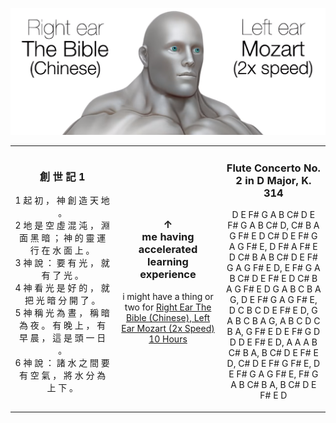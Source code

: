 <p align="center">
   <img src="static/image.png" alt="Right ear: The Bible (Chinese). Left ear: Mozart (2x speed)" width="1320">
</p>
<table align="center" width="1320">
   <tbody>
      <tr>
         <td align="center" width="33%">
            <h3>創 世 記 1</h3>
            <p>1 起 初 ， 神 創 造 天 地 。<br>2 地 是 空 虛 混 沌 ， 淵 面 黑 暗 ； 神 的 靈 運 行 在 水 面 上 。<br>3 神 說 ： 要 有 光 ， 就 有 了 光 。<br>4 神 看 光 是 好 的 ， 就 把 光 暗 分 開 了 。<br>5 神 稱 光 為 晝 ， 稱 暗 為 夜 。 有 晚 上 ， 有 早 晨 ， 這 是 頭 一 日 。<br>6 神 說 ： 諸 水 之 間 要 有 空 氣 ， 將 水 分 為 上 下 。</p>
         </td>
         <td align="center" width="34%">
            <h3>↑<br>me having accelerated learning experience</h3>
            <p>i might have a thing or two for <a href="https://www.youtube.com/watch?v=ueufxzUjsS0">Right Ear The Bible (Chinese), Left Ear Mozart (2x Speed) 10 Hours</a></p>
         </td>
         <td align="center" width="33%">
            <h3>Flute Concerto No. 2 in D Major, K. 314</h3>
            <p>D E F# G A B C# D E F# G A B C# D, C# B A G F# E D C# D E F# G A G F# E, D F# A F# E D C# B A B C# D E F# G A G F# E D, E F# G A B C# D E F# E D C# B A G F# E D G A B C B A G, D E F# G A G F# E, D C B C D E F# E D, G A B C B A G, A B C D C B A, G F# E D E F# G D D D E F# E D, A A A B C# B A, B C# D E F# E D, C# D E F# G F# E, D E F# G A G F# E, F# G A B C# B A, B C# D E F# E D</p>
         </td>
      </tr>
   </tbody>
</table>
